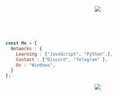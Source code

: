 <p align="center">
    <img src="https://github.com/0x91s/0x91s/blob/main/unknow.jpg">
</p>   
<br>
<br>
<br>



```js
const Me = {
  Networks : {
    Learning : ["JavaScript", "Python",],
    Contact : ["Discord", "Telegram" ],
    Os : "Windows",
  }
};
````

<p align="center">

<img src="https://lanyard-profile-readme.vercel.app/api/954118119444586566"/>
  <!-- 	<br>

